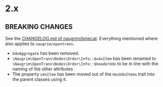 # 2.x

## BREAKING CHANGES

See the [CHANGELOG.md of naugrim/bmecat](https://github.com/Naugrimm/bmecat/blob/develop/CHANGELOG.md). Everything mentioned where also applies to `naugrim/opentrans`.

- `UdxAggregate` has been removed. 
- `\Naugrim\OpenTrans\Nodes\Order\Info::$udxItem` bas been renamed to `\Naugrim\OpenTrans\Nodes\Order\Info::$headerUdx` to be in line with the naming of the other attributes
- The property `udxItem` has been moved out of the `HasUdxItems` trait into the parent classes using it.
